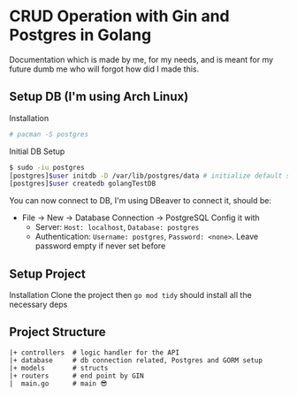 # CRUD Operation with Gin and Postgres in Golang
Documentation which is made by me, for my needs, and is meant for my future dumb me who will forgot how did I made this.

## Setup DB (I'm using Arch Linux)
Installation
``` bash
# pacman -S postgres 
```

Initial DB Setup
``` bash
$ sudo -iu postgres
[postgres]$user initdb -D /var/lib/postgres/data # initialize default save for postgres
[postgres]$user createdb golangTestDB
```

You can now connect to DB, I'm using DBeaver to connect it, should be:
- File -> New -> Database Connection -> PostgreSQL Config it with
    - Server: `Host: localhost`, `Database: postgres`
    - Authentication: `Username: postgres`, `Password: <none>`. Leave password empty if never set before


## Setup Project
Installation
Clone the project then `go mod tidy` should install all the necessary deps

## Project Structure
```
|+ controllers  # logic handler for the API
|+ database     # db connection related, Postgres and GORM setup
|+ models       # structs
|+ routers      # end point by GIN
|  main.go      # main 😎
```
